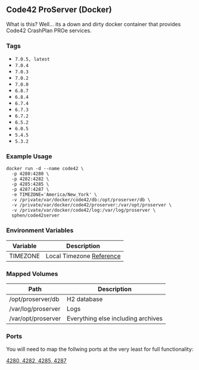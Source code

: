 ## Code42 ProServer (Docker)

What is this? Well... its a down and dirty docker container that provides Code42 CrashPlan PROe services.

### Tags

- `7.0.5, latest`
- `7.0.4`
- `7.0.3`
- `7.0.2`
- `7.0.0`
- `6.8.7`
- `6.8.4`
- `6.7.4`
- `6.7.3`
- `6.7.2`
- `6.5.2`
- `6.0.5`
- `5.4.5`
- `5.3.2`

### Example Usage

```
docker run -d --name code42 \
  -p 4280:4280 \
  -p 4282:4282 \
  -p 4285:4285 \
  -p 4287:4287 \
  -e TIMEZONE='America/New_York' \
  -v /private/var/docker/code42/db:/opt/proserver/db \
  -v /private/var/docker/code42/proserver:/var/opt/proserver \
  -v /private/var/docker/code42/log:/var/log/proserver \
  sphen/code42server
```

### Environment Variables

Variable | Description
--- | ---
TIMEZONE | Local Timezone [Reference](https://en.wikipedia.org/wiki/List_of_tz_database_time_zones)

### Mapped Volumes

Path | Description
--- | ---
/opt/proserver/db | H2 database
/var/log/proserver | Logs
/var/opt/proserver | Everything else including archives

### Ports

You will need to map the follwing ports at the very least for full functionality:

[4280, 4282, 4285, 4287][1]

[1]: https://support.code42.com/Administrator/6/Planning_and_installing/Code42_platform_hardware_and_software_requirements#Inbound_ports
